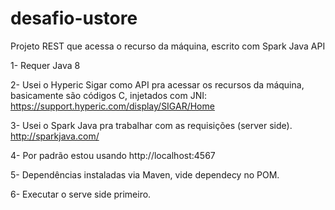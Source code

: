 # desafio-ustore

Projeto REST que acessa o recurso da máquina, escrito com Spark Java API

1- Requer Java 8

2- Usei o Hyperic Sigar como API pra acessar os recursos da máquina, basicamente são códigos C, injetados com JNI:
https://support.hyperic.com/display/SIGAR/Home

3- Usei o Spark Java pra trabalhar com as requisições (server side).
http://sparkjava.com/

4- Por padrão estou usando http://localhost:4567

5- Dependências instaladas via Maven, vide dependecy no POM.

6- Executar o serve side primeiro.


